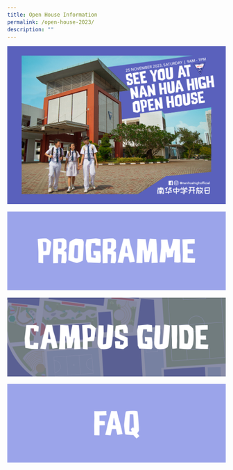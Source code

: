 ```yaml
---
title: Open House Information
permalink: /open-house-2023/
description: ""
---
```

![](/images/Open%20House%202023/messageoftheday_web4.jpg)

<a href="/open-house-2023/programme/"><img src="/images/Open%20House%202023/openhouse_programme.png"></a>

<a href="https://www.figma.com/proto/Tj9TYwD8VwGeDr8tuVJYan/Open-House-Map?type=design&amp;node-id=20-404&amp;t=V3eq4bJPx48MfBoB-1&amp;scaling=min-zoom&amp;page-id=0%3A1&amp;starting-point-node-id=20%3A404&amp;mode=design/"><img src="/images/Open%20House%202023/openhouse_campusguide.png"></a>

![](/images/Open%20House%202023/openhouse_faq.png)